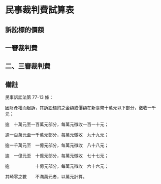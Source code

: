 # 民事裁判費試算表
## 訴訟標的價額
## 一審裁判費
## 二、三審裁判費
## 備註

民事訴訟法第 77-13 條：

因財產權而起訴，其訴訟標的之金額或價額在新臺幣十萬元以下部分，徵收一千元；

逾　十萬元至一百萬元部分，每萬元徵收一百一十元；

逾一百萬元至一千萬元部分，每萬元徵收　九十九元；

逾一千萬元至　一億元部分，每萬元徵收　八十八元；

逾　一億元至　十億元部分，每萬元徵收　七十七元；

逾　　　　　　十億元部分，每萬元徵收　六十六元；

其畸零之數　　不滿萬元者，以萬元計算。
